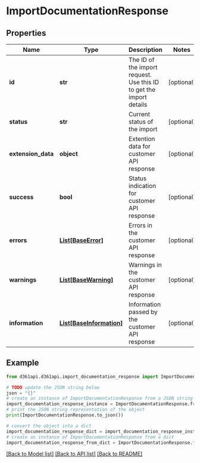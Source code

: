 # ImportDocumentationResponse


## Properties

Name | Type | Description | Notes
------------ | ------------- | ------------- | -------------
**id** | **str** | The ID of the import request. Use this ID to get the import details | [optional] 
**status** | **str** | Current status of the import | [optional] 
**extension_data** | **object** | Extention data for customer API response | [optional] 
**success** | **bool** | Status indication for customer API response | [optional] 
**errors** | [**List[BaseError]**](BaseError.md) | Errors in the customer API response | [optional] 
**warnings** | [**List[BaseWarning]**](BaseWarning.md) | Warnings in the customer API response | [optional] 
**information** | [**List[BaseInformation]**](BaseInformation.md) | Information passed by the customer API response | [optional] 

## Example

```python
from d361api.d361api.import_documentation_response import ImportDocumentationResponse

# TODO update the JSON string below
json = "{}"
# create an instance of ImportDocumentationResponse from a JSON string
import_documentation_response_instance = ImportDocumentationResponse.from_json(json)
# print the JSON string representation of the object
print(ImportDocumentationResponse.to_json())

# convert the object into a dict
import_documentation_response_dict = import_documentation_response_instance.to_dict()
# create an instance of ImportDocumentationResponse from a dict
import_documentation_response_from_dict = ImportDocumentationResponse.from_dict(import_documentation_response_dict)
```
[[Back to Model list]](../README.md#documentation-for-models) [[Back to API list]](../README.md#documentation-for-api-endpoints) [[Back to README]](../README.md)



